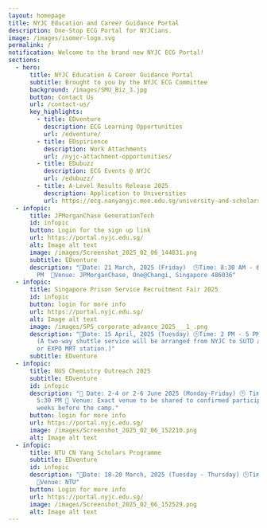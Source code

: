 ```yaml
---
layout: homepage
title: NYJC Education and Career Guidance Portal
description: One-Stop ECG Portal for NYJCians.
image: /images/isomer-logo.svg
permalink: /
notification: Welcome to the brand new NYJC ECG Portal!
sections:
  - hero:
      title: NYJC Education & Career Guidance Portal
      subtitle: Brought to you by the NYJC ECG Committee
      background: /images/SMU_Biz_3.jpg
      button: Contact Us
      url: /contact-us/
      key_highlights:
        - title: EDventure
          description: ECG Learning Opportunities
          url: /edventure/
        - title: EDspirience
          description: Work Attachments
          url: /nyjc-attachment-opportunities/
        - title: EDubuzz
          description: ECG Events @ NYJC
          url: /edubuzz/
        - title: A-Level Results Release 2025
          description: Application to Universities
          url: https://ecg.nanyangjc.moe.edu.sg/university-and-scholarship-application/
  - infopic:
      title: JPMorganChase GenerationTech
      id: infopic
      button: Login for the sign up link
      url: https://portal.nyjc.edu.sg/
      alt: Image alt text
      image: /images/Screenshot_2025_02_06_144831.png
      subtitle: EDventure
      description: "📅Date: 21 March, 2025 (Friday)  🕒Time: 8:30 AM - 6:30
        PM  📍Venue: JPMorganChase, One@Changi, Singapore 486036"
  - infopic:
      title: Singapore Prison Service Recruitment Fair 2025
      id: infopic
      button: login for more info
      url: https://portal.nyjc.edu.sg/
      alt: Image alt text
      image: /images/SPS_corporate_advance_2025___1_.png
      description: "📅Date: 15 April, 2025 (Tuesday) 🕒Time: 2 PM - 5 PM 📍Venue: SUTD
        (A two-way shuttle service will be arranged from NYJC to SUTD and back
        or EXPO MRT station.)"
      subtitle: EDventure
  - infopic:
      title: NUS Chemistry Outreach 2025
      subtitle: EDventure
      id: infopic
      description: "📅 Date: 2-4 or 2-6 June 2025 (Monday-Friday) 🕒 Time: 8:30 AM –
        5:30 PM 📍 Venue: Exact venue to be shared to confirmed participants 2
        weeks before the camp."
      button: login for more info
      url: https://portal.nyjc.edu.sg/
      image: /images/Screenshot_2025_02_06_152210.png
      alt: Image alt text
  - infopic:
      title: NTU CN Yang Scholars Programme
      subtitle: EDventure
      id: infopic
      description: "📅Date: 18-20 March, 2025 (Tuesday - Thursday) 🕒Time: 9 AM - 5 PM
        📍Venue: NTU"
      button: Login for more info
      url: https://portal.nyjc.edu.sg/
      image: /images/Screenshot_2025_02_06_152529.png
      alt: Image alt text
---
```

